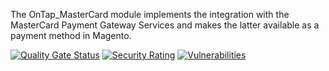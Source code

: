 The OnTap_MasterCard module implements the integration with the MasterCard Payment Gateway Services and makes the latter available as a payment method in Magento.

[![Quality Gate Status](http://sonarqube.extensions.ontap.cloud/api/project_badges/measure?project=mpgs_module-mastercard_AXVFzKi0U8w1AcMvnw7J&metric=alert_status)](http://sonarqube.extensions.ontap.cloud/dashboard?id=mpgs_module-mastercard_AXVFzKi0U8w1AcMvnw7J)
[![Security Rating](http://sonarqube.extensions.ontap.cloud/api/project_badges/measure?project=mpgs_module-mastercard_AXVFzKi0U8w1AcMvnw7J&metric=security_rating)](http://sonarqube.extensions.ontap.cloud/dashboard?id=mpgs_module-mastercard_AXVFzKi0U8w1AcMvnw7J)
[![Vulnerabilities](http://sonarqube.extensions.ontap.cloud/api/project_badges/measure?project=mpgs_module-mastercard_AXVFzKi0U8w1AcMvnw7J&metric=vulnerabilities)](http://sonarqube.extensions.ontap.cloud/dashboard?id=mpgs_module-mastercard_AXVFzKi0U8w1AcMvnw7J)
